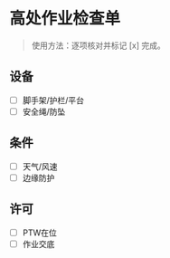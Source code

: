 # 高处作业检查单

> 使用方法：逐项核对并标记 [x] 完成。

## 设备

- [ ] 脚手架/护栏/平台
- [ ] 安全绳/防坠

## 条件

- [ ] 天气/风速
- [ ] 边缘防护

## 许可

- [ ] PTW在位
- [ ] 作业交底
